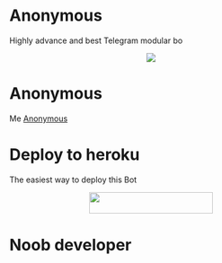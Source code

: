 # Anonymous
Highly advance and best Telegram modular bo

<p align="center">
 <img src="https://te.legra.ph/file/931b2133f12878cdafb73.jpg">
</p>

# Anonymous
 Me [Anonymous](https://t.me/Miss_anonymous_bot)

# Deploy to heroku 
The easiest way to deploy this Bot
<p align="center"><a href="https://heroku.com/deploy?template=https://github.com/missanonymous7/anonymous"> <img src="https://img.shields.io/badge/Deploy%20To%20Heroku-black?style=for-the-badge&logo=heroku" width="220" height="38.45"/></a></p>

# Noob developer
<p align="center"><a href="https://t.me/Miss_anonymous_6" width="220" height="38.45"/></a></p>
